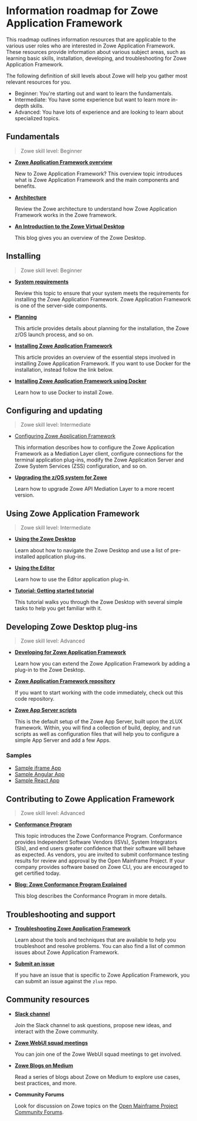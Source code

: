 # Information roadmap for Zowe Application Framework

This roadmap outlines information resources that are applicable to the various user roles who are interested in Zowe Application Framework. These resources provide information about various subject areas, such as learning basic skills, installation, developing, and troubleshooting for Zowe Application Framework.

The following definition of skill levels about Zowe will help you gather most relevant resources for you. 

* Beginner: You're starting out and want to learn the fundamentals.
* Intermediate: You have some experience but want to learn more in-depth skills. 
* Advanced: You have lots of experience and are looking to learn about specialized topics.

## Fundamentals

> Zowe skill level: Beginner

- [**Zowe Application Framework overview**](overview.md#zowe-application-framework)

   New to Zowe Application Framework? This overview topic introduces what is Zowe Application Framework and the main components and benefits.

- [**Architecture**](zowe-architecture.md#zowe-architecture)

   Review the Zowe architecture to understand how Zowe Application Framework works in the Zowe framework.

- [**An Introduction to the Zowe Virtual Desktop**](https://medium.com/zowe/an-introduction-to-the-zowe-virtual-desktop-6e0140644875)

   This blog gives you an overview of the Zowe Desktop. 

## Installing

> Zowe skill level: Beginner

- [**System requirements**](../user-guide/systemrequirements-zos.md)

   Review this topic to ensure that your system meets the requirements for installing the Zowe Application Framework. Zowe Application Framework is one of the server-side components. 

- [**Planning**](../user-guide/installandconfig.md#planning-the-installation-of-zowe-server-components)

  This article provides details about planning for the installation, the Zowe z/OS launch process, and so on.

- [**Installing Zowe Application Framework**](../user-guide/install-zos.md#z-os-installation-roadmap)

   This article provides an overview of the essential steps involved in installing Zowe Application Framework. If you want to use Docker for the installation, instead follow the link below. 

- [**Installing Zowe Application Framework using Docker**](../user-guide/install-docker.md)

   Learn how to use Docker to install Zowe. 

## Configuring and updating

> Zowe skill level: Intermediate

- [Configuring Zowe Application Framework](../user-guide/mvd-configuration.md)
     
   This information describes how to configure the Zowe Application Framework as a Mediation Layer client, configure connections for the terminal application plug-ins, modify the Zowe Application Server and Zowe System Services (ZSS) configuration, and so on.

- [**Upgrading the z/OS system for Zowe**](../user-guide/upgrade-zos-system.md)

   Learn how to upgrade Zowe API Mediation Layer to a more recent version.

## Using Zowe Application Framework

> Zowe skill level: Intermediate

- [**Using the Zowe Desktop**](../user-guide/mvd-using.md)

   Learn about how to navigate the Zowe Desktop and use a list of pre-installed application plug-ins. 

- [**Using the Editor**](../user-guide/mvd-editor.md)

   Learn how to use the Editor application plug-in. 

- [**Tutorial: Getting started tutorial**](../user-guide/zowe-getting-started-tutorial.md)

   This tutorial walks you through the Zowe Desktop with several simple tasks to help you get familiar with it.

## Developing Zowe Desktop plug-ins

> Zowe skill level: Advanced

- [**Developing for Zowe Application Framework**](../extend/extend-desktop/mvd-extendingzlux.md) 

   Learn how you can extend the Zowe Application Framework by adding a plug-in to the Zowe Desktop. 

- [**Zowe Application Framework repository**](https://github.com/zowe/zlux)

   If you want to start working with the code immediately, check out this code repository. 

- [**Zowe App Server scripts**](https://github.com/zowe/zlux-app-server)

   This is the default setup of the Zowe App Server, built upon the zLUX framework. Within, you will find a collection of build, deploy, and run scripts as well as configuration files that will help you to configure a simple App Server and add a few Apps.

### Samples 
- [Sample iframe App](https://github.com/zowe/sample-iframe-app)
- [Sample Angular App](https://github.com/zowe/sample-angular-app/blob/lab/step-1-hello-world/README.md)
- [Sample React App](https://github.com/zowe/sample-react-app/blob/lab/step-1-hello-world/README.md)


## Contributing to Zowe Application Framework

> Zowe skill level: Advanced

- [**Conformance Program**](../extend/zowe-conformance-program.md)
   
  This topic introduces the Zowe Conformance Program. Conformance provides Independent Software Vendors (ISVs), System Integrators (SIs), and end users greater confidence that their software will behave as expected. As vendors, you are invited to submit conformance testing results for review and approval by the Open Mainframe Project. If your company provides software based on Zowe CLI, you are encouraged to get certified today.

- [**Blog: Zowe Conformance Program Explained**](https://medium.com/zowe/zowe-conformance-program-7f1574ade8ea)

   This blog describes the Conformance Program in more details.

## Troubleshooting and support

- [**Troubleshooting Zowe Application Framework**](../troubleshoot/app-framework/app-troubleshoot.md)

   Learn about the tools and techniques that are available to help you troubleshoot and resolve problems. You can also find a list of common issues about Zowe Application Framework.

- [**Submit an issue**](https://github.com/zowe/zlux/issues)

   If you have an issue that is specific to Zowe Application Framework, you can submit an issue against the `zlux` repo.

## Community resources 

- [**Slack channel**](https://openmainframeproject.slack.com/)
   
   Join the Slack channel to ask questions, propose new ideas, and interact with the Zowe community.  <!--which slack channel is appropriate?-->

- [**Zowe WebUI squad meetings**](https://lists.openmainframeproject.org/g/zowe-dev/calendar)

   You can join one of the Zowe WebUI squad meetings to get involved.

- [**Zowe Blogs on Medium**](https://medium.com/zowe) 

   Read a series of blogs about Zowe on Medium to explore use cases, best practices, and more. 

- **Community Forums**

   Look for discussion on Zowe topics on the [Open Mainframe Project Community Forums](https://community.openmainframeproject.org/c/zowe).







